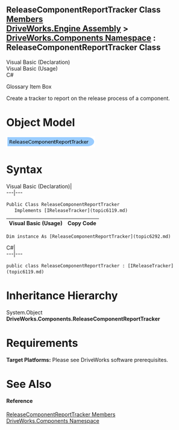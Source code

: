 ReleaseComponentReportTracker Class   
[Members](topic6293.md)   
[DriveWorks.Engine Assembly](topic2156.md) > [DriveWorks.Components Namespace](topic6089.md) : ReleaseComponentReportTracker Class  
---  
  
Visual Basic (Declaration)    
Visual Basic (Usage)    
C# 

Glossary Item Box

Create a tracker to report on the release process of a component. 

# Object Model

![](dotnetdiagramimages/image326.png)

# Syntax

Visual Basic (Declaration)|   
---|---  
      
    
    Public Class ReleaseComponentReportTracker 
       Implements [IReleaseTracker](topic6119.md)   
  
Visual Basic (Usage)| Copy Code  
---|---  
      
    
    Dim instance As [ReleaseComponentReportTracker](topic6292.md)  
  
C#|   
---|---  
      
    
    public class ReleaseComponentReportTracker : [IReleaseTracker](topic6119.md)    
  
# Inheritance Hierarchy

System.Object  
**DriveWorks.Components.ReleaseComponentReportTracker**  


# Requirements

**Target Platforms:** Please see DriveWorks software prerequisites.

# See Also

#### Reference

[ReleaseComponentReportTracker Members](topic6293.md)   
[DriveWorks.Components Namespace](topic6089.md)


